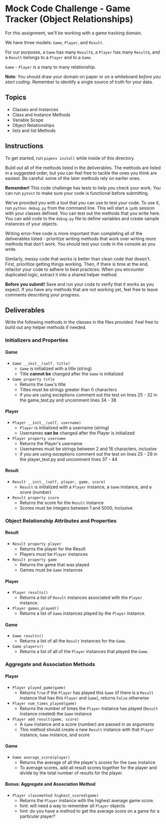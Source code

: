 # Mock Code Challenge - Game Tracker (Object Relationships)

For this assignment, we'll be working with a game tracking domain.

We have three models: `Game`, `Player`, and `Result`.

For our purposes, a `Game` has many `Result`s, a `Player` has many
`Result`s, and a `Result` belongs to a `Player` and to a `Game`.

`Game` - `Player` is a many to many relationship.

**Note**: You should draw your domain on paper or on a whiteboard _before you
start coding_. Remember to identify a single source of truth for your data.

## Topics

- Classes and Instances
- Class and Instance Methods
- Variable Scope
- Object Relationships
- lists and list Methods

## Instructions

To get started, run `pipenv install` while inside of this directory.

Build out all of the methods listed in the deliverables. The methods are listed
in a suggested order, but you can feel free to tackle the ones you think are
easiest. Be careful: some of the later methods rely on earlier ones.

**Remember!** This code challenge has tests to help you check your work. You
can run `pytest` to make sure your code is functional before submitting.

We've provided you with a tool that you can use to test your code. To use it,
run `python debug.py` from the command line. This will start a `ipdb` session
with your classes defined. You can test out the methods that you write here. You
can add code to the `debug.py` file to define variables and create sample
instances of your objects.

Writing error-free code is more important than completing all of the
deliverables listed - prioritize writing methods that work over writing more
methods that don't work. You should test your code in the console as you write.

Similarly, messy code that works is better than clean code that doesn't. First,
prioritize getting things working. Then, if there is time at the end, refactor
your code to adhere to best practices. When you encounter duplicated logic,
extract it into a shared helper method.

**Before you submit!** Save and run your code to verify that it works as you
expect. If you have any methods that are not working yet, feel free to leave
comments describing your progress.

## Deliverables

Write the following methods in the classes in the files provided. Feel free to
build out any helper methods if needed.

### Initializers and Properties

#### Game

- `Game __init__(self, title)`
  - `Game` is initialized with a title (string)
  - Title **cannot be** changed after the `Game` is initialized
- `Game property title`
  - Returns the `Game`'s title
  - Titles must be strings greater than 0 characters
  - if you are using exceptions comment out the test on lines 25 - 32 in the game_test.py and uncomment lines 34 - 38

#### Player

- `Player __init__(self, username)`
  - `Player` is initialized with a username (string)
  - Usernames **can be** changed after the Player is initialized
- `Player property username`
  - Returns the Player's username
  - Usernames must be strings between 2 and 16 characters,
    inclusive
  - if you are using exceptions comment out the test on lines 25 - 29 in the player_test.py and uncomment lines 37 - 44

#### Result

- `Result __init__(self, player, game, score)`
  - `Result` is initialized with a `Player` instance, a `Game` instance, and a
    score (number)
- `Result property score`
  - Returns the score for the `Result` instance
  - Scores must be integers between 1 and 5000, inclusive

### Object Relationship Attributes and Properties

#### Result

- `Result property player`
  - Returns the player for the Result
  - Players must be `Player` instances
- `Result property game`
  - Returns the game that was played
  - Games must be `Game` instances

#### Player

- `Player results()`
  - Returns a list of `Result` instances associated with the `Player` instance.
- `Player games_played()`
  - Returns a list of `Game` instances played by the `Player` instance.

#### Game

- `Game results()`
  - Returns a list of all the `Result` instances for the `Game`.
- `Game players()`
  - Returns a list of all of the `Player` instances that played the `Game`.

### Aggregate and Association Methods

#### Player

- `Player played_game(game)`
  - Returns `True` if the `Player` has played this `Game` (if there is a
    `Result` instance that has this `Player` and `Game`), returns `False`
    otherwise
- `Player num_times_played(game)`
  - Returns the number of times the `Player` instance has played (`Result` instance created) the `Game` instance
- `Player add_result(game, score)`
  - A `Game` instance and a score (number) are passed in as arguments
  - This method should create a new `Result` instance with that `Player` instance, `Game` instance, and score

#### Game

- `Game average_score(player)`
  - Returns the average of all the player's scores for the `Game` instance
  - To average scores, add all result scores together for the player and divide by the total number
    of results for the player.

#### Bonus: Aggregate and Association Method

- `Player classmethod highest_scored(game)`
  - Returns the `Player` instance with the highest average game score.
  - hint: will need a way to remember all `Player` objects
  - hint: do you have a method to get the average score on a game for a particular player?
